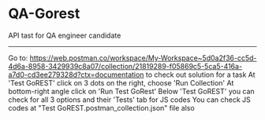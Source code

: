 # QA-Gorest
API tast for QA engineer candidate

****************************************

Go to: https://web.postman.co/workspace/My-Workspace~5d0a2f36-cc5d-4d6a-8958-3429939c8a07/collection/21819289-f05869c5-5ca5-416a-a7d0-cd3ee279328d?ctx=documentation
to check out solution for a task
At 'Test GoREST' click on 3 dots on the right, choose 'Run Collection'
At bottom-right angle click on 'Run Test GoRest'
Below 'Test GoREST' you can check for all 3 options and their 'Tests' tab for JS codes
You can check JS codes at "Test GoREST.postman_collection.json" file also
